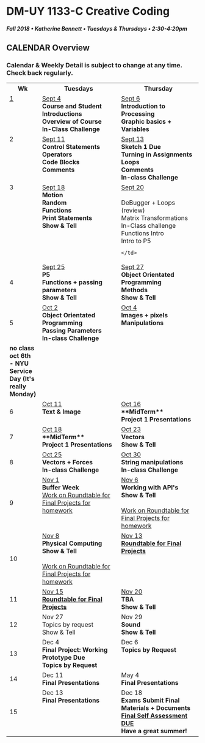 # DM-UY 1133-C Creative Coding
##### Fall 2018 • Katherine Bennett • Tuesdays & Thursdays • 2:30-4:20pm 

## CALENDAR Overview
### Calendar & Weekly Detail is subject to change at any time. Check back regularly.

<table>
<tr>
	<th width="4%">Wk</th> 
	<th width="48%">Tuesdays</th> 
	<th width="48%">Thursday</th> 
</tr>
<tr>
	<td valign="top"><a href="week_3_detail.md">1</a></td>
	<td valign="top"><a href="week_3_detail.md">Sept 4</a><br><strong>Course and Student Introductions<br>Overview of Course<br>In-Class Challenge</strong></td>
	<td valign="top"><a href="week_3_detail.md">Sept 6</a><br><strong>Introduction to Processing <br>Graphic basics + Variables<br></strong></td>
</tr>
<tr>
	<td valign="top"> 2 </td>
	<td valign="top"><a href="week_2_detail.md">Sept 11</a><br><strong>Control Statements<br>Operators<br>Code Blocks<br>Comments  </strong></td>
    <td valign="top"><a href="week_2_detail.md">Sept 13</a><br><strong>Sketch 1 Due<br>Turning in Assignments<br>
	Loops<br>
	Comments<br>
	In-class Challenge<br></strong></td>
</tr>
<tr>
	<td valign="top"> 3 </td>
	<td valign="top"><a href="week_3_detail.md">Sept 18</a><br><strong>Motion<br>Random<br>Functions<br>Print Statements<br>
	Show & Tell<br></strong>
	</td>
	<td valign="top"><a href="week_3_detail.md">Sept 20</a><br><br>DeBugger + Loops (review)<br>
	Matrix Transformations <br>In-Class challenge<br>
	Functions Intro <br>
	Intro to P5 <br>

	</td>
</tr>

<tr>
	<td>4</td>
	<td valign="top"><a href="week_4_detail.md">Sept 25</a><br><strong> P5<br>Functions + passing parameters<br>Show & Tell<br></strong>
	</td>
	<td valign="top"><a href="week_4_detail.md">Sept 27</a><br><strong>Object Orientated Programming <br>Methods <br>Show & Tell <br></strong>
	</td>
</tr>
<tr>
	<td>5</td>
	<td valign="top"><a href="week_5_detail.md">Oct 2</a><br><strong>Object Orientated Programming <br>Passing Parameters <br>In-class Challenge <br></strong>
	</td>
	<td valign="top"><a href="week_5_detail.md">Oct 4</a><br><strong>Images + pixels Manipulations<br></strong></td>
</tr>
<tr>
	<td span = "3"> <strong>
	no class oct 6th - NYU Service Day (It's really Monday) </strong>
	</td></tr>
<tr>
	<td> 6 </td>
	<td valign="top"><a href="week_6_detail.md">Oct 11</a><br><strong>Text & Image </strong></td>
	<td valign="top"><a href="week_6_detail.md">Oct 16</a><br><strong>**MidTerm** <br>Project 1 Presentations <br>
	</strong>
	</td>
</tr>
<tr>
	<td> 7 </td>
	<td valign="top"><a href="week_7_detail.md">Oct 18</a><br><strong> **MidTerm** <br>Project 1 Presentations <br></strong>
	</td>
	<td valign = "top"> <a href="week_7_detail.md">Oct 23</a><br><strong>Vectors <br>Show & Tell <br></strong>	
	</td>
</tr>
<td>8</td>
	<td valign="top"><a href="week_8_detail.md">Oct 25</a><br><strong>Vectors + Forces <br>In-class Challenge <br></strong>
	</td>
	<td valign="top"><a href="week_8_detail.md">Oct 30</a><br><strong>String manipulations <br>In-class Challenge <br></strong>
	</td>
</tr>
<tr>
	<td> 9 </td>
	<td valign="top"><a href="week_9_detail.md">Nov 1</a><br><strong>Buffer Week</strong> <br>
		<a href = "RoundTable.md">Work on Roundtable for Final Projects for homework</a> <br>
	</td>
	<td valign="top"><a href="week_9_detail.md">Nov 6</a><br><strong>Working with API's	<br>Show & Tell <br></strong><br><a href = "RoundTable.md">Work on Roundtable for Final Projects for homework</a> <br>
	</td>
</tr>
<tr>
	<td>10</td>
	<td valign="top"><a href="week_10_detail.md"> Nov 8</a><br><strong>Physical Computing<br>
	Show & Tell<br></strong> <br><a href = "RoundTable.md">Work on Roundtable for Final Projects for homework</a> <br>
	</td>
	<td valign="top"><a href="week_10_detail.md">Nov 13</a><br><strong><a href = "RoundTable.md">Roundtable for Final Projects	</a> </strong>
	</td>	
</tr>
<tr>
	<td>11</td>
	<td valign="top"><a href="week_11_detail.md">Nov 15</a><br><strong><a href = "RoundTable.md">Roundtable for Final Projects</a></strong>	
	</td>
	<td valign="top"><a href="week_11_detail.md">Nov 20</a><br><strong>TBA <br>Show & Tell <br></strong>
	</td>
</tr>
<tr>
	<td>12</td>
	<td valign="top">Nov 27<br>Topics by request<br> Show & Tell <br>
	</td>
	<td valign="top">Nov 29<br><strong>Sound<br>Show & Tell<br></strong>
	</td>
</tr>
<tr>	
	<td>13</td><td valign="top">Dec 4<br><strong>
	Final Project: Working Prototype Due <br>Topics by Request <br></strong>	
	</td>
	<td valign="top">Dec 6<br><strong>Topics by Request <br></strong></td>	
</tr>
<tr>	
	<td>14</td><td valign="top">Dec 11<br><strong>Final Presentations</strong>
	</td>
	<td valign="top">May 4<br><strong>Final Presentations</strong>
	</td>
</tr>
<tr>
	<td> 15 </td>
	<td valign="top">Dec 13<br><strong>Final Presentations</strong>
	</td>
	<td valign="top">Dec 18<br><strong>Exams Submit Final Materials + Documents <br><a href = "Final_Deliverables.md">Final Self Assessment DUE </a> <br>Have a great summer!<br></strong>
	</td>
</tr>
</table>